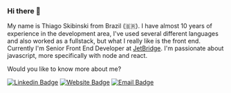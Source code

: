 ### Hi there 👋

My name is Thiago Skibinski from Brazil (🇧🇷). I have almost 10 years of experience in the development area, I've used several different languages and also worked as a fullstack, but what I really like is the front end.
Currently I'm Senior Front End Developer at [JetBridge](https://jetbridge.com/). I'm passionate about javascript, more specifically with node and react.


Would you like to know more about me?

[![Linkedin Badge](https://img.shields.io/badge/-LinkedIn-blue?style=flat-square&logo=Linkedin&logoColor=white&link=https://www.linkedin.com/in/thiagoskbnsk)](https://www.linkedin.com/in/thiagoskbnsk)
[![Website Badge](https://img.shields.io/badge/Website-thiagoskbnsk.github.io-black)](https://thiagoskbnsk.github.io/site/)
[![Email Badge](https://img.shields.io/badge/Email-thiagoskibinski%40gmail.com-blue)](mailto:thiagoskibinski@gmail.com)




<!--
**thiagoskbnsk/thiagoskbnsk** is a ✨ _special_ ✨ repository because its `README.md` (this file) appears on your GitHub profile.

Here are some ideas to get you started:

- 🔭 I’m currently working on ...
- 🌱 I’m currently learning ...
- 👯 I’m looking to collaborate on ...
- 🤔 I’m looking for help with ...
- 💬 Ask me about ...
-  How to reach me: ...
- 😄 Pronouns: ...
- ⚡ Fun fact: ...
-->
